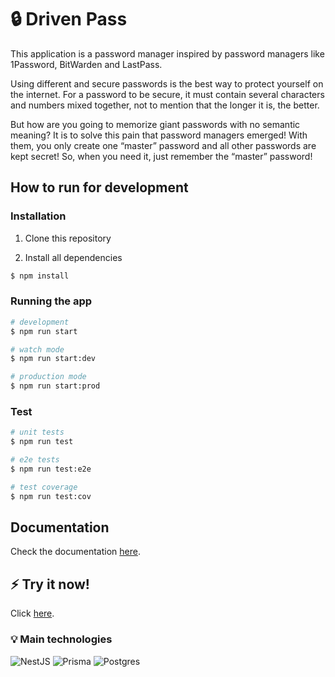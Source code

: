# 🔒 Driven Pass

This application is a password manager inspired by password managers like 1Password, BitWarden and LastPass.

Using different and secure passwords is the best way to protect yourself on the internet. For a password to be secure, it must contain several characters and numbers mixed together, not to mention that the longer it is, the better.

But how are you going to memorize giant passwords with no semantic meaning? It is to solve this pain that password managers emerged! With them, you only create one “master” password and all other passwords are kept secret! So, when you need it, just remember the “master” password!

## How to run for development

### Installation

1. Clone this repository

2. Install all dependencies

```bash
$ npm install
```

### Running the app

```bash
# development
$ npm run start

# watch mode
$ npm run start:dev

# production mode
$ npm run start:prod
```

### Test

```bash
# unit tests
$ npm run test

# e2e tests
$ npm run test:e2e

# test coverage
$ npm run test:cov
```

## Documentation

Check the documentation [here](https://drivenpass-voei.onrender.com/api).

## ⚡ Try it now!

Click [here](https://drivenpass-voei.onrender.com/).

### 💡 Main technologies

![NestJS](https://img.shields.io/badge/nestjs-%23E0234E.svg?style=flat&logo=nestjs&logoColor=white)
![Prisma](https://img.shields.io/badge/Prisma-3982CE?style=flat&logo=Prisma&logoColor=white)
![Postgres](https://img.shields.io/badge/postgres-%23316192.svg?style=flat&logo=postgresql&logoColor=white)
